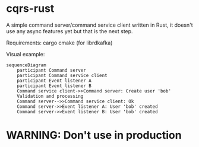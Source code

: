 # cqrs-rust

A simple command server/command service client written in Rust, it doesn't use any async features yet but that is the next step.

Requirements: 
    cargo
    cmake (for librdkafka)

Visual example:

```mermaid
sequenceDiagram
    participant Command server
    participant Command service client
    participant Event listener A
    participant Event listener B
    Command service client->>Command server: Create user 'bob'
    Validation and processing
    Command server-->>Command service client: Ok
    Command server->>Event listener A: User 'bob' created
    Command server->>Event listener B: User 'bob' created
```

# WARNING: Don't use in production



